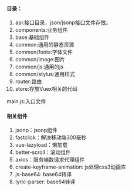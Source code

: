 #### 目录：
  1. api:接口目录，json/jsonp接口文件存放。
  1. components:业务组件
  1. base:基础组件
  1. common:通用的静态资源
  1. common/fonts:字体文件
  1. common/image:图片
  1. common/js:通用的js
  1. common/stylus:通用样式
  1. router:路由
  1. store:存放Vuex相关的代码


main.js:入口文件 


#### 相关组件
  1. jsonp：jsonp组件
  1. fastclick：解决移动端300毫秒
  1. vue-lazyload：懒加载
  1. better-scroll：滚动组件
  1. axios：服务端数请求代理组件
  1. create-keyframe-animation: js处理css3动画库
  1. js-base64: base64转译
  1. lyric-parser: base64转译
